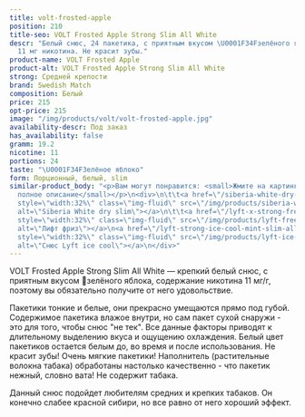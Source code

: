 ```yaml
---
title: volt-frosted-apple
position: 210
title-seo: VOLT Frosted Apple Strong Slim All White
descr: "Белый снюс, 24 пакетика, с приятным вкусом \U0001F34Fзелёного яблока. Крепость
  11 мг никотина. Не красит зубы."
product-name: VOLT Frosted Apple
product-alt: VOLT Frosted Apple Strong Slim All White
strong: Средней крепости
brand: Swedish Match
composition: Белый
price: 215
opt-price: 215
image: "/img/products/volt/volt-frosted-apple.jpg"
availability-descr: Под заказ
has_availability: false
gramm: 19.2
nicotine: 11
portions: 24
taste: "\U0001F34FЗелёное яблоко"
form: Порционный, белый, slim
similar-product_body: "<p>Вам могут понравится: <small>Жмите на картинки и читайте
  полное описание</small></p>\n<div>\n\t\t<a href=\"/siberia-white-dry-slim\"><img
  style=\"width:32%\" class=\"img-fluid\" src=\"/img/products/siberia-white-dry-slim/siberia-open-and-cryo.jpg\"
  alt=\"Siberia White dry slim\"></a>\n\t\t<a href=\"/lyft-x-strong-freeze-slim-white\"><img
  style=\"width:32%\" class=\"img-fluid\" src=\"/img/products/lyft-freeze/lyft-freeze-open.jpg\"
  alt=\"Лифт фриз\"></a>\n<a href=\"/lyft-strong-ice-cool-mint-slim-all-white\"><img
  style=\"width:32%\" class=\"img-fluid\" src=\"/img/products/lyft-ice-cool-mint/snus-lyft-ice-cool-mint.jpg\"
  alt=\"Снюс Lyft ice cool\"></a>\n</div>"
---
```


VOLT Frosted Apple Strong Slim All White — крепкий белый снюс, с приятным вкусом 🍏зелёного яблока,
содержание никотина 11 мг/г, поэтому вы обязательно получите от него удовольствие.

Пакетики тонкие и белые, они прекрасно умещаются прямо под губой. Содержимое пакетика влажое внутри, но сам пакет сухой снаружи - это для того, чтобы снюс "не тек". Все данные факторы приводят к длительному выделению вкуса и ощущению охлаждения. Белый цвет пакетиков остается белым до, во время и после использования. Не красит зубы! Очень мягкие пакетики! Наполнитель (растительные волокна табака) обработаны настолько качественно - что пакетик нежный, словно вата! Не содержит табака.

Данный снюс подойдет любителям средних и крепких табаков. Он конечно слабее красной сибири, но все равно от него хороший эффект.